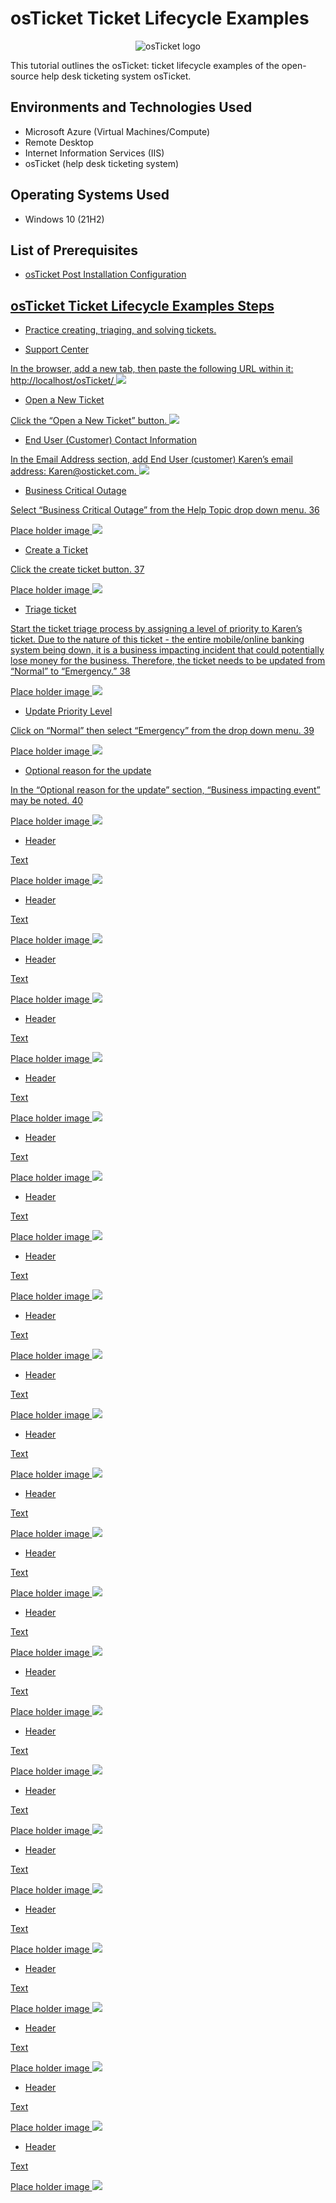 # osTicket Ticket Lifecycle Examples
<p align="center">
<img src="https://i.imgur.com/Clzj7Xs.png" alt="osTicket logo"/>
</p>

This tutorial outlines the osTicket: ticket lifecycle examples of the open-source help desk ticketing system osTicket.<br />


<h2>Environments and Technologies Used</h2>

- Microsoft Azure (Virtual Machines/Compute)
- Remote Desktop
- Internet Information Services (IIS)
- osTicket (help desk ticketing system)

<h2>Operating Systems Used </h2>

- Windows 10</b> (21H2)

<h2>List of Prerequisites</h2>

- <a href="https://github.com/jenevasmith/osTicket-Post-Installation-Configuration">osTicket Post Installation Configuration 

<h2>osTicket Ticket Lifecycle Examples Steps</h2>
  
- Practice creating, triaging, and solving tickets. 

- Support Center 
  
<p>
In the browser, add a new tab, then paste the following URL within it: http://localhost/osTicket/ <img src="https://imgur.com/3Dl56dd.png">
</p>
<p>

- Open a New Ticket
  
<p>
Click the  “Open a New Ticket” button. <img src="https://imgur.com/E9ZGBC9.png">
</p>
<p>

- End User (Customer) Contact Information
  
<p> 
In the Email Address section, add End User (customer) Karen’s email address: Karen@osticket.com. <img src="https://imgur.com/X6JFWe3.png">
</p>
<p>

- Business Critical Outage
  
Select “Business Critical Outage” from the Help Topic drop down menu.
36
<p>
Place holder image <img src="https://i.imgur.com/DJmEXEB.png">
</p>
<p>

- Create a Ticket
  
Click the create ticket button. 
37
<p>
Place holder image <img src="https://i.imgur.com/DJmEXEB.png">
</p>
<p>

- Triage ticket
  
Start the ticket triage process by assigning a level of priority to Karen’s ticket. Due to the nature of this ticket -  the entire mobile/online banking system being down, it is a business impacting incident that could potentially lose money for the business. Therefore, the ticket needs to be updated from “Normal” to “Emergency.” 
38
<p>
Place holder image <img src="https://i.imgur.com/DJmEXEB.png">
</p>
<p>
  
- Update Priority Level
  
Click on “Normal” then select “Emergency” from the drop down menu. 
39
<p>
Place holder image <img src="https://i.imgur.com/DJmEXEB.png">
</p>
<p>
  
- Optional reason for the update
  
In the “Optional reason for the update” section, “Business impacting event” may be noted.
40 
<p>
Place holder image <img src="https://i.imgur.com/DJmEXEB.png">
</p>
<p>
  
- Header
  
Text
<p>
Place holder image <img src="https://i.imgur.com/DJmEXEB.png">
</p>
<p>
  
- Header
  
Text
<p>
Place holder image <img src="https://i.imgur.com/DJmEXEB.png">
</p>
<p>
  
- Header
  
Text
<p>
Place holder image <img src="https://i.imgur.com/DJmEXEB.png">
</p>
<p>
  
- Header
  
Text
<p>
Place holder image <img src="https://i.imgur.com/DJmEXEB.png">
</p>
<p>
  
- Header
  
Text
<p>
Place holder image <img src="https://i.imgur.com/DJmEXEB.png">
</p>
<p>
  
- Header
  
Text
<p>
Place holder image <img src="https://i.imgur.com/DJmEXEB.png">
</p>
<p>
  
- Header
  
Text
<p>
Place holder image <img src="https://i.imgur.com/DJmEXEB.png">
</p>
<p>
  
- Header
  
Text
<p>
Place holder image <img src="https://i.imgur.com/DJmEXEB.png">
</p>
<p>
  
- Header
  
Text
<p>
Place holder image <img src="https://i.imgur.com/DJmEXEB.png">
</p>
<p>
  
- Header
  
Text
<p>
Place holder image <img src="https://i.imgur.com/DJmEXEB.png">
</p>
<p>
  
- Header
  
Text
<p>
Place holder image <img src="https://i.imgur.com/DJmEXEB.png">
</p>
<p>
  
- Header
  
Text
<p>
Place holder image <img src="https://i.imgur.com/DJmEXEB.png">
</p>
<p>
  
- Header
  
Text
<p>
Place holder image <img src="https://i.imgur.com/DJmEXEB.png">
</p>
<p>
  
- Header
  
Text
<p>
Place holder image <img src="https://i.imgur.com/DJmEXEB.png">
</p>
<p>

- Header
  
Text
<p>
Place holder image <img src="https://i.imgur.com/DJmEXEB.png">
</p>
<p>
  
- Header
  
Text
<p>
Place holder image <img src="https://i.imgur.com/DJmEXEB.png">
</p>
<p>

- Header
  
Text
<p>
Place holder image <img src="https://i.imgur.com/DJmEXEB.png">
</p>
<p>
  
- Header
  
Text
<p>
Place holder image <img src="https://i.imgur.com/DJmEXEB.png">
</p>
<p>

- Header
  
Text
<p>
Place holder image <img src="https://i.imgur.com/DJmEXEB.png">
</p>
<p>
  
- Header
  
Text
<p>
Place holder image <img src="https://i.imgur.com/DJmEXEB.png">
</p>
<p>
  
- Header
  
Text
<p>
Place holder image <img src="https://i.imgur.com/DJmEXEB.png">
</p>
<p>
  
- Header
  
Text
<p>
Place holder image <img src="https://i.imgur.com/DJmEXEB.png">
</p>
<p>

- Header
  
Text
<p>
Place holder image <img src="https://i.imgur.com/DJmEXEB.png">
</p>
<p>
